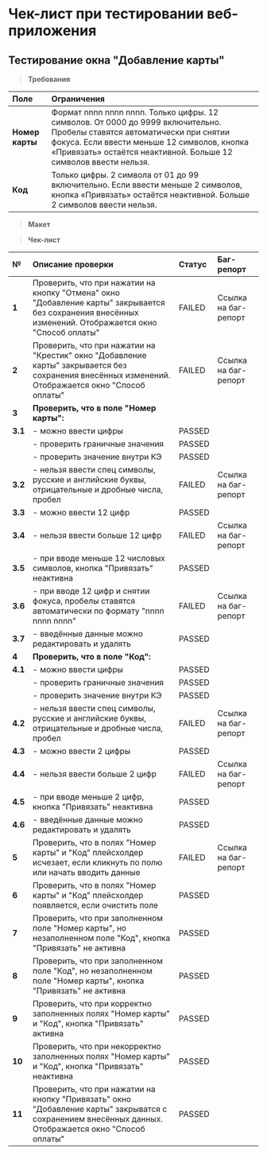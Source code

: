 # Чек-лист при тестировании веб-приложения
## Тестирование окна "Добавление карты"
> **Требования**

| **Поле**  | **Ограничения**  |
|:----------|:----------|
| **Номер карты**    |Формат nnnn nnnn nnnn. Только цифры. 12 символов. От 0000 до 9999 включительно. Пробелы ставятся автоматически при снятии фокуса. Если ввести меньше 12 символов, кнопка «Привязать» остаётся неактивной.  Больше 12 символов ввести нельзя.    |
| **Код**    | Только цифры. 2 символа от 01 до 99 включительно. Если ввести меньше 2 символов, кнопка «Привязать» остаётся неактивной.  Больше 2 символов ввести нельзя.   |

> **Макет**

> **Чек-лист**

| **№** | **Описание проверки** | **Статус**  | **Баг-репорт**  |
|:----------|:----------|:----------|:----------|
| **1**    | Проверить, что при нажатии на кнопку "Отмена" окно "Добавление карты" закрывается без сохранения внесённых изменений. Отображается окно "Способ оплаты"    | FAILED    | Ссылка на баг-репорт    |
| **2**    | Проверить, что при нажатии на "Крестик" окно "Добавление карты" закрывается без сохранения внесённых изменений. Отображается окно "Способ оплаты"    | FAILED    | Ссылка на баг-репорт    |
| **3**    | **Проверить, что в поле "Номер карты":**    |     |     |
|  **3.1**   |     - можно ввести цифры    | PASSED    |     |
|     |   - проверить граничные значения    | PASSED    |     |
|     | - проверить значение внутри КЭ    | PASSED    |     |
|   **3.2**  |     - нельзя ввести спец символы, русские и английские буквы, отрицательные и дробные числа, пробел    | FAILED    | Ссылка на баг-репорт    |
| **3.3**    |     - можно ввести 12 цифр    | PASSED    |     |
| **3.4**    |     - нельзя ввести больше 12 цифр    | FAILED    | Ссылка на баг-репорт    |
| **3.5**    | - при вводе меньше 12 числовых символов, кнопка "Привязать" неактивна    | PASSED    |     |
| **3.6** |     - при вводе 12 цифр и снятии фокуса, пробелы ставятся автоматически по формату "nnnn nnnn nnnn" | FAILED | Ссылка на баг-репорт     
| **3.7** |     - введённые данные можно редактировать и удалять | PASSED
| **4** | **Проверить, что в поле "Код":** | | | |
| **4.1**|     - можно ввести цифры | PASSED | | |
| |         - проверить граничные значения | PASSED | | |
| |         - проверить значение внутри КЭ | PASSED | | |
| **4.2**|     - нельзя ввести спец символы, русские и английские буквы, отрицательные и дробные числа, пробел | FAILED | Ссылка на баг-репорт | |
| **4.3**|     - можно ввести 2 цифры | PASSED | | |
| **4.4**|     - нельзя ввести больше 2 цифр | FAILED | Ссылка на баг-репорт | |
| **4.5**|     - при вводе меньше 2 цифр, кнопка "Привязать" неактивна | PASSED | | |
| **4.6**|     - введённые данные можно редактировать и удалять | PASSED | | |
| **5**| Проверить, что в полях "Номер карты" и "Код" плейсхолдер исчезает, если кликнуть по полю или начать вводить данные | FAILED | Ссылка на баг-репорт | |
| **6** | Проверить, что в полях "Номер карты" и "Код" плейсхолдер появляется, если очистить поле | PASSED |  | |
| **7** | Проверить, что при заполненном поле "Номер карты", но незаполненном поле "Код", кнопка "Привязать" не активна | PASSED | | |
| **8** | Проверить, что при заполненном поле "Код", но незаполненном поле "Номер карты", кнопка "Привязать" не активна | PASSED | | |
| **9** | Проверить, что при корректно заполненных полях "Номер карты" и "Код", кнопка "Привязать" активна | PASSED | | |
| **10** | Проверить, что при некорректно заполненных полях "Номер карты" и "Код", кнопка "Привязать" неактивна | PASSED | | |
| **11** | Проверить, что при нажатии на кнопку "Привязать" окно "Добавление карты" закрыватся с сохранением внесённых данных. Отображается окно "Способ оплаты" | PASSED | | |
